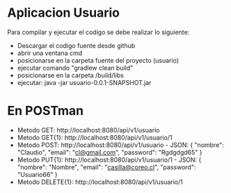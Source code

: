 # Aplicacion Usuario

Para compilar y ejecutar el codigo se debe realizar lo siguiente:

  - Descargar el codigo fuente desde github
  - abrir una ventana cmd
  - posicionarse en la carpeta fuente del proyecto (usuario)
  - ejecutar comando "gradlew clean build"
  - posicionarse en la carpeta /build/libs
  - ejecutar: java -jar usuario-0.0.1-SNAPSHOT.jar
  
# En POSTman

  - Metodo GET: http://localhost:8080/api/v1/usuario
  - Metodo GET{1}: http://localhost:8080/api/v1/usuario/1
  - Metodo POST: http://localhost:8080/api/v1/usuario 
        - JSON: {
            "nombre": "Claudio",
            "email": "cl@gmail.com",
            "password": "Rgdgdgd65"
        }
  - Metodo PUT{1}:  http://localhost:8080/api/v1/usuario/1
         - JSON: {
            "nombre": "Nombre",
            "email": "casilla@coreo.cl",
            "password": "Usuario66"
        }
  - Metodo DELETE{1}: http://localhost:8080/api/v1/usuario/1

